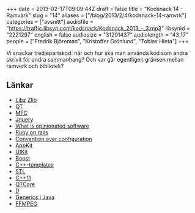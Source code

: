+++
date = 2013-02-17T09:09:44Z
draft = false
title = "Kodsnack 14 - Ramvärk"
slug = "14"
aliases = ["/blog/2013/2/4/kodsnack-14-ramvrk"]
categories = ["avsnitt"]
audiofile = "https://traffic.libsyn.com/kodsnack/Kodsnack_2013_-_3.mp3"
libsynid = "2221297"
english = false
audiosize = "31201437"
audiolength = "43:17"
people = ["Fredrik Björeman", "Kristoffer Grönlund", "Tobias Hieta"]
+++

Vi snackar tredjepartskod: när och hur ska man använda kod som andra skrivit för andra sammanhang? Och var går egentligen gränsen mellan ramverk och bibliotek?

## Länkar

- [Libz](https://github.com/nbigaouette/libz) [Zlib](http://zlib.net)
- [QT](http://qt-project.org)
- [MFC](https://en.wikipedia.org/wiki/Microsoft_Foundation_Class_Library)
- [Jquery](http://jquery.com)
- [What is opinionated software](http://stackoverflow.com/questions/802050/what-is-opinionated-software)
- [Ruby on rails](http://rubyonrails.org)
- [Convention over configuration](https://en.wikipedia.org/wiki/Convention_over_configuration)
- [AppKit](https://en.wikipedia.org/wiki/AppKit)
- [UIKit](https://developer.apple.com/library/ios/#documentation/UIKit/Reference/UIKit_Framework/_index.html)
- [Boost](http://www.boost.org)
- [C++-templates](https://en.wikipedia.org/wiki/C++_Templates)
- [STL](https://en.wikipedia.org/wiki/Standard_Template_Library)
- [C++11](https://en.wikipedia.org/wiki/C%2B%2B11)
- [QTCore](https://qt-project.org/doc/qt-4.8/qtcore.html)
- [D](http://dlang.org)
- [Generics i Java](https://en.wikipedia.org/wiki/Generics_in_Java)
- [FFMPEG](https://ffmpeg.org)
